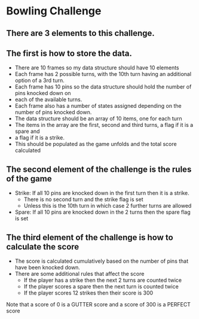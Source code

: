# Bowling Challenge

## There are 3 elements to this challenge.

## The first is how to store the data.
 - There are 10 frames so my data structure should have 10 elements
 - Each frame has 2 possible turns, with the 10th turn having an additional option of a 3rd turn.
 - Each frame has 10 pins so the data structure should hold the number of pins knocked down on
 - each of the available turns.
 - Each frame also has a number of states assigned depending on the number of pins knocked down.
 - The data structure should be an array of 10 items, one for each turn
 - The items in the array are the first, second and third turns, a flag if it is a spare and
 - a flag if it is a strike.
 - This should be populated as the game unfolds and the total score calculated

## The second element of the challenge is the rules of the game
- Strike: If all 10 pins are knocked down in the first turn then it is a strike.
  - There is no second turn and the strike flag is set
  - Unless this is the 10th turn in which case 2 further turns are allowed
- Spare: If all 10 pins are knocked down in the 2 turns then the spare flag is set

## The third element of the challenge is how to calculate the score
- The score is calculated cumulatively based on the number of pins that have been knocked down.
- There are some additional rules that affect the score
  - If the player has a strike then the next 2 turns are counted twice
  - If the player scores a spare then the next turn is counted twice
  - If the player scores 12 strikes then their score is 300

Note that a score of 0 is a GUTTER score and a score of 300 is a PERFECT score
